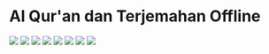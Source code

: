 # Al Qur'an dan Terjemahan Offline

<p>
    <img src="https://lh3.googleusercontent.com/Bq0_VhoZurhTioSfjKX5gVKNr0Sy2m7_9TPR8LzIKaoef1nU9g6IMonzSPy6tVUe_X_tNBgRs71-GAh4P3WVoBaEmVyeW0LezWgQ2GOy8ztVlZyDAb7BTCHA6Es6assyd9SNwYIJULoOkJdcard_lpHBAKdG2vN8CGnor5r5CJ6Mjj4mL-da1a6ZpuIy3st7vxZ0hoGQ2WCByH53vZlgwHYYZx3XrEeLiPz04OmaaxWkg7ZIDQQq2AI_dQzazskquVHPv-TvXdHChyia9RJo8mXAh5646rLJTrMgASSayPctfWpEnCPf109FFtM9Kzlnh3aCSh3I0F8k08Ab4Axzd9BrSOM3U8pj0Zva-yXCL4P4UthbLZcEeZK9g9pIwmOc6T85BeZp84oqJk0vjDpyT7QoeyElHDXHhBcRcZ9NDZkFs2zLleBF00q-3wH4mbdbqROhhDk2RY7DztUueU4ea7lsKhcP04DVHCmLqF9-QDE0k9AFbmE4LeJWAJaFXHLkz_ab437_FOAFAg3AsTUtJ2cEB1ZBWQu5VxGSjC8Pyb0RvBu-mY-BnmTbUmEzkizQJG8ue843IK2kLtcbdu2F-A1CxVBi14c1pNuBCZ708SCtTqxPGbt92U4XycAR_7WtpqWGEoJFtTkJaHGa_b9y7JckLyFRc292quiM4rR6UEMSvK1R2O-EuSQDiIfk=w477-h979-no?authuser=0" />
    <img src="https://lh3.googleusercontent.com/77bS_UVCUkTQajrbpYNer-0RsRZeuUWpbF1WPGBGs5hPUBSiCAiFynTQZIFkAftFTAf9UXx2_LpJADjU5mhXAgLIQamV15KgQQ1tuxmgzOSpc2Bj72P4JXG1sV0PW3vD3qiPT-ZD_XDSoS6f2NeWDXdKsgmzjLC9Vl4iL-OUhVGhRmeNCmPMzMkLwBtrZFI5I5fvdrS3Ksz2FZrapYxAbQNDkEqeqneBJyBh71R3E3afYre-27nyhXWCafnIYgxli4ENUK5raaMwc5DhnN0Me1zR5jZXSQ_FH0s_b_3CiOhXB9zHDLMmNcaN7N5SDhxLMJqEcHkvcnjOUzF0_Nkq_W425gkYU9vpVAte0CQdKroJrAlRqTuynPuOmyWeOOk7hLS0nr_4dqEb_sZGfWxBoU350JsF5GOHVpmtOrn3_qGUrExaGT4WgRoglQ3P7C6XGbQSeUcdF2IXRM1aeGP8ucwx80jpLlzq324IG__AE0v1-OLH4JAgcOxoVTp4DluFf_bKzc1jaDubCdOR9Bp1Go2jIPaBzdVDqBTecc-Wqn9bb43AEtVBog9FckiNlIQE42GyGRrG-lpYggf1A6zVSOlPA06nYB4OgQU752Mbb1N9zAjN7Lfzq5FCShrlNfQJKv3Liz2w3GlH5IGJrut9nHezO2GqohFXiOdPg4O9wE0hUi-mGk2vIrb41x5Y=w477-h979-no?authuser=0" />
    <img src="https://lh3.googleusercontent.com/qDsF0dS2Wv6QgEBe00J6M8dCfWiv1XViM5SCEEN18M5a4wkXfwE5sfmcXVQ6MU3NWAUQdy-jGmF0qzGEn9OE6ENeguTRAYz3b__hqmRlS_HwoDfk34nziTzte2CCLQRsH1FKadtxFmqYRCQghtGy3Yu95JMzeLDLONQ3I_hBIclgOLxfWjcWQMAXhvQOQXJ5N_-yhCSTHXI4bQ9w3FSdwxmm2RWNZpXE0HQHl5-VEwCMAb5WrZJMxce-FEOrPytf1sFwNBXasAG9G9d5LL8IqBgGHVqmsjYU6_AQ0yDgXWg_6LQkYuyinklK4O6dYGQJRH6D9mO5E2DXzdBlmuFJxawWw2m45bbzLaTyfp7cYpoQyzKi-6UDtk8wHWNeskCM3NU1SDqgk-1OUJQEpsJUAGnVacHhqGj-nsEjOorICGKn35MckoMPUOlowOzCdfrsMl-WabJjxoyoH9ubjPKVNimdv5m7iPLJP2vG4rFB_s6D-ejlj9QPZzv9UWuG8QKefjnfsYKC8fGgILdXuxNIBhrLQUPxT9D5Yv1ReGj-hSWYEpc8v6jr9J1051D7745xtEJhDlZEbPrnRKRWEy56aQxffvvGt7Un134XQhZbiDfP6-AQMFegD72QYrcsOmynnTTCwKDu03OAo-pVOTcTXn5C_JgOG1TG5JcJaEj3QWaq7TA84EGIhsqWJyEM=w325-h667-no?authuser=0" />
    <img src="https://lh3.googleusercontent.com/lN12zoc5f55j3NWA7giM2AotqCg1rjCfkR84G4jUXuwcOYAhC4vXZVLxUUMqsEXxnrW8z0dGXYc4vkHn_W-9Mr1LJECJ8GxTBny8flyIdGl2pYEekGWM3x5HFBYXe1NXkuDelvNqb_7NcUq0iA1k6_FlKlV5DtgCN1ZUZsT532akj8k-1JghCQW-o8k8OWeCcLUyN-zQLidSPB6Pn_mTTjbZfzdEGWgNd1qWOgulwgbtwkQh0mnFybvitAQMuJzL_L6ZIfZ0Jq7FBK_Lsuykh7b4kWejrSOiKKmaXVBftVdIBHiMPM3RF46biXnbrnbH_huD0mP_N_GlFBzqYqGYPdm26IPtPpGRtWP9gjkhQAVp0hLARAWajwInqI0rCsgTgEKHi7tx0b75sUAoSgi3l-4h3u6Hn0OUH_hG9oduH2sQTZD6DyoC4l8eYLlP00QJQze4UvXCCZuzpAerdQbR7UJvwFOS6NYTSIsYOpk1HU_E5h_z74m9097R2sCN1Tmzdxv81K62GV06-qL7uexfn7YdzDYheZ8iUEiUEsSdzgj9xdejVt3ANr_Mlgc7Ht4ZufPY2Xgf0zQx1wStFVO4DCi4kqD9x1rr2Fo2ZTLGIy1rVidM04S_kRF4n_yH0oZergrLgwLow3SOpbbxDaUemrarF-x6A74KWkGi_DotB3RnyjlEql8vSnVsDPWu=w325-h667-no?authuser=0" />
    <img src="https://lh3.googleusercontent.com/hbAKZLTSimC553yrbM6RuM6lrgPqMf38fORAtieWQgh5wunLJF2KJ6itxq75qfK4WAH0BtN19Ws6th8kRUd0wefP6xNBj3yOsfR1L0JGAt00rD-7aaUhNNkR3cziJZc4d40RcaUqUrmEwNVo_X3PKcYtwD_NBe00H6NcNLRi3pIs22y8p37E-S1XzpctpVHy_1_-QP1pSw6yIC9SSrcKW806FNiyAu9gWpc5YmT321yoRuOsNvv3fsOHmHUYiEVO3y9cFP8mKxPk-8jqrRudl-D0dkEABJzX6t1e4Lzp-ZM1WA-KJ132kts5sHYe32ldXT1CD30VoJLVCwNhhXEHY5A1ZlmaUY6NzaCS3GAAH9o5rcGqXEAkwt8_fHdvRToLc1uzNFSICV4PFB39hxOZjYgmedBdpT6Nxx16eiwtU8x9j78q81JbgOMM17ccI53n3u2cNnhq3Ocw8iOMtySQpXuHb9d5Xwvdws009nHX8YAahWoKQfKfVQMjHSQtyRjsrEWVZZSGyinARv3MCdz1McW4YmjP240jodvFOLpEt0TQVR-whr6v9y78KXMAyaRINbTPTjpT434SDnKCri9JLo14yb-lnG2cZQgqQMmP8WdnZMmIJQWPDVeNtUIBFwk2jlVwFvm6FZMuKfLijXhvzyo05o25zu2W5hBgIX1IdhTTruki9QawIG1IFNKx=w325-h667-no?authuser=0" />
    <img src="https://lh3.googleusercontent.com/gB7lHwXqO4A-J2-i-o19wQHcEhz8x4VDcW9C48PKxMh5UDrIqy_lsQ0qEs3zylDbBqJUoUKI-P4gwg24zsWQJHUjFXhrTygmUM6dXlit0_6J1m0fKOsukp53BVOb_270_p4ipKILYa7bVKwFikSpZYpir-mzI0xELO3Uuz8AMpVypnAtF8tQr_xpKAwBKUUEofL2dilP1Q1XJmJdxhtejqGkkJ722grasUvlkUJvVf_nNXO2nSnV-P0UHq__jHZUz_oh3mOyNMPJKdOR6wColvd9GG80c_dt_rs5VlbXy9Gvp1-mOBNX663mVRdCUYUjdrtAXov5ih07lNybVGu5dnTK0qB1GA6f64rwVt5f4tabuDIQfX4hcll-ATeNW91icxmn95yssaV_A8-xL6BQT_wwRnawhp0na85fij8fIkYjM7cUzUd7uFmOiSkNC9aj5DE7SOIke5CVQThUmpPSWC46oJk6cQFkPJ64aSFnFL_sGRKdveiENCBHUJccTLtUlH-jyjh9UMiRvApHOi0lmXBCu16PY3IQPRA4MfvQWtMRKnFL9DDu67HX-FwEKLeEKuk6V-DmnvUm2P4xgZxm8mD0q45MccC_Jzts3cCKWmPRvQhEwi0-Y5WV6-Hv1md378kVSdKaa5NpslvUbFq-gKWNrV7hkc9I4ERtBxpAQOte0Gi5OQv0-J63gnIx=w325-h667-no?authuser=0" />
    <img src="https://lh3.googleusercontent.com/p1qbOMv-qSwKCdSt1iiIQsoQKmtLJMWJM3BhH89O5Yeu48o28nnLveSvlceH2SMLL9CS9jLCMfnxJLorGIXt00D5XQVVACj9dfq4crZSs_FXrMhNjNOR9DJd8lXrnKpvTJ6u9OhC1xY6DEy57_d8OuD2r-YZjo06wC2V90KP43yk6zY-j-baEZ5-jbl8aEIHzhQlz5doeFNllHsIx1jkHkiTgTL3kTTcxlwwVLcgM_C0zPqK4QuSG-EeSknAwJWQg7Nk8oKHrQw-4TItiD-ay_2mkVcVP9zsGEFqNPAYR-jhm76S8zEG759t4voJW4Dq3cqzPriJ6Fau-iEKKjXrXUfqdOrt3hZrg4b8drAutOSSHexrG4rLxkc-V5a5A5UPfPeq4ZEgyOjyC2TxT7WpmADcu59tjV8hDvfVmOsBT1gWdRl8YhquZ_rVguKlnmNLBtBa0n2f3PTU_JFHssTJ412RsMwciiytTjnJq7A3sGfzT6sbxucY4WPsIeR2FmUjURh5iedia9PE2nmrL6rK7rIS4tX7q4WnXStP4NxQFXuel5ihZieyQ4zrlgN1LwwwGvPRrFKLQq-U7g-Uh97sNwD3ksr4a9TDmXaHIPtb5o2zjFFX7vyOSOdco7WLCzCRpfh_YK41tYa6R8DksEOkv80JEJgghCjGmq6LkTHyhGqp7lfFN35xCid8KENE=w325-h667-no?authuser=0" />
    <img src="https://lh3.googleusercontent.com/NjqfdB-4dD6Ga_vC3xF3VMjr35O6gurY69BdZp80BNbQqNyo0QXOCDVhlxNZTDRB8r1nr52Y0nnltrj_4MkuJNKzIw_PPgBsyf42upWkQnv3xXntVFaTKCGv9MlIzUJmGUwhERwn4I76gttx6UbpybwazlUD0HpK12_25w7OowCo2Tb9q-9lf5-ro_kgImRPr-HMCRNe6ZIeu5NAY31piKS5THzMYcAHnU4uvFA79Cp1HUwqKsmtw7Bz2OeWBH2t2kTHJmUIjYpDVoUMfI5TnyqkCIcQ7OxFjPPTqyqTqpxojiPmF6uhE9v92ntCDKo9tvZ0SAE5r0gsHXc3lqOAnl255rYEhvfkgxYgmKIWUNAbdLi5nndhaTro0liajkH66U6rwKNNnj92VO_DOH3UBxvR39s9mrww7Pb0D8Q9ve_gf-DT7hOyYX0sJRe5WNhjUz2zYHV0sc2Zb3PbKET7Scu_sAZ0d-H9gOUp01cpDN92UroXp0966niOKFPqdgnsQUkoF7irksJguirYzDWnpyY7VmDM0BTjFfoAQrNSC9mG_PxPiZ5q0qco4ZLndw8ZsG93sbj-Drw1-emEodrADQHvUEX8CYxajrEiZ7gsVk4tfChbWaj6L33qouBPNOD6eHPVmhOmw36U5vUrDYOQVEPOd2db6uQkmNcxt-Wjoh5zDG_lVOVhLyi2AbVH=w325-h667-no?authuser=0" />
</p>
